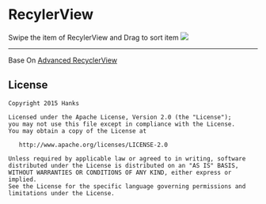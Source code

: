 # RecylerView
Swipe the item of RecylerView and Drag to sort item
![](https://github.com/hanks-zyh/RecylerView/blob/master/demo.gif)

---
Base On [Advanced RecyclerView](https://github.com/h6ah4i/android-advancedrecyclerview)

## License

    Copyright 2015 Hanks

    Licensed under the Apache License, Version 2.0 (the "License");
    you may not use this file except in compliance with the License.
    You may obtain a copy of the License at

       http://www.apache.org/licenses/LICENSE-2.0

    Unless required by applicable law or agreed to in writing, software
    distributed under the License is distributed on an "AS IS" BASIS,
    WITHOUT WARRANTIES OR CONDITIONS OF ANY KIND, either express or implied.
    See the License for the specific language governing permissions and
    limitations under the License.

[1]: https://github.com/h6ah4i/android-advancedrecyclerview
